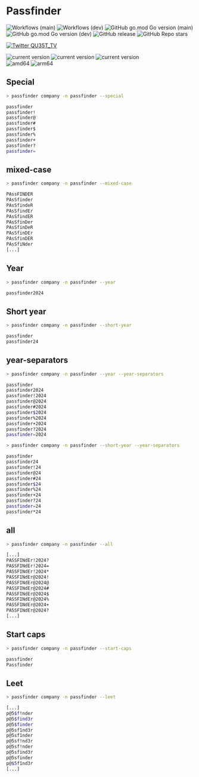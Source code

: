 # Passfinder

![Workflows (main)](https://github.com/GoToolSharing/passfinder/actions/workflows/go.yml/badge.svg?branch=main)
![Workflows (dev)](https://github.com/GoToolSharing/passfinder/actions/workflows/go.yml/badge.svg?branch=dev)
![GitHub go.mod Go version (main)](https://img.shields.io/github/go-mod/go-version/GoToolSharing/passfinder/main)
![GitHub go.mod Go version (dev)](https://img.shields.io/github/go-mod/go-version/GoToolSharing/passfinder/dev)
![GitHub release](https://img.shields.io/github/v/release/GoToolSharing/passfinder)
![GitHub Repo stars](https://img.shields.io/github/stars/GoToolSharing/passfinder)

<a target="_blank" rel="noopener noreferrer" href="https://twitter.com/QU35T_TV" title="Follow"><img src="https://img.shields.io/twitter/follow/QU35T_TV?label=QU35T_TV&style=social" alt="Twitter QU35T_TV"></a>

<div>
  <img alt="current version" src="https://img.shields.io/badge/linux-supported-success">
  <img alt="current version" src="https://img.shields.io/badge/WSL-supported-success">
  <img alt="current version" src="https://img.shields.io/badge/mac-supported-success">
  <br>
  <img alt="amd64" src="https://img.shields.io/badge/amd64%20(x86__64)-supported-success">
  <img alt="arm64" src="https://img.shields.io/badge/arm64%20(aarch64)-supported-success">
</div>

## Special

```bash
> passfinder company -n passfinder --special

passfinder
passfinder!
passfinder@
passfinder#
passfinder$
passfinder%
passfinder+
passfinder?
passfinder=
```

## mixed-case

```bash
> passfinder company -n passfinder --mixed-case

PAssFINDER
PAsSfinder
PAsSfindeR
PAsSfindEr
PAsSfindER
PAsSfinDer
PAsSfinDeR
PAsSfinDEr
PAsSfinDER
PAsSfiNder
[...]
```

## Year

```bash
> passfinder company -n passfinder --year

passfinder2024
```

## Short year

```bash
> passfinder company -n passfinder --short-year

passfinder
passfinder24
```

## year-separators

```bash
> passfinder company -n passfinder --year --year-separators

passfinder
passfinder2024
passfinder!2024
passfinder@2024
passfinder#2024
passfinder$2024
passfinder%2024
passfinder+2024
passfinder?2024
passfinder=2024
```

```bash
> passfinder company -n passfinder --short-year --year-separators

passfinder
passfinder24
passfinder!24
passfinder@24
passfinder#24
passfinder$24
passfinder%24
passfinder+24
passfinder?24
passfinder=24
passfinder*24
```

## all

```bash
> passfinder company -n passfinder --all

[...]
PASSFINdEr!2024?
PASSFINdEr!2024=
PASSFINdEr!2024*
PASSFINdEr@2024!
PASSFINdEr@2024@
PASSFINdEr@2024#
PASSFINdEr@2024$
PASSFINdEr@2024%
PASSFINdEr@2024+
PASSFINdEr@2024?
[...]
```

## Start caps

```bash
> passfinder company -n passfinder --start-caps

passfinder
Passfinder
```

## Leet

```bash
> passfinder company -n passfinder --leet

[...]
p@5$f!nder
p@5$find3r
p@5$finder
p@5sf1nd3r
p@5sf1nder
p@5sf!nd3r
p@5sf!nder
p@5sfind3r
p@5sfinder
p@$5f1nd3r
[...]
```